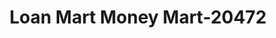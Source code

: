 ---
f_zip-code: 95660
f_state-code: CA
title: Loan Mart Money Mart-20472
f_phone: 916-331-1006
f_city-only: North Highlands
f_address: 7471 Watt Ave Ste 109 North Highlands
f_location-unique-id: '20472'
slug: loan-mart-money-mart-20472
updated-on: '2024-05-30T13:46:58.046Z'
created-on: '2024-05-30T13:36:59.803Z'
published-on: '2024-05-30T13:54:32.469Z'
f_city-state: cms/city/north-highlands-ca.md
f_company: cms/company/loan-mart-money-mart.md
f_state: cms/state/california.md
layout: '[payday-loan].html'
tags: payday-loan
---
